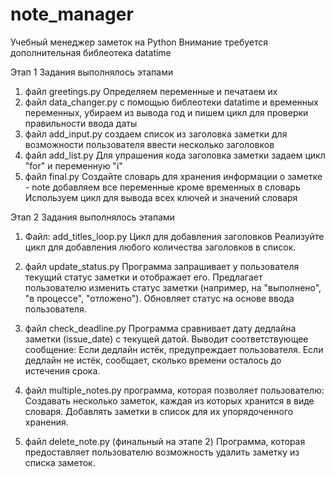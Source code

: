 ﻿# note_manager

Учебный менеджер заметок на Python
Внимание требуется дополнительная библеотека datatime

Этап 1
Задания выполнялось этапами

1) файл greetings.py
   Определяем переменные и печатаем их
2) файл data_changer.py
   с помощью библеотеки datatime и временных переменных, убираем из вывода год
   и пишем цикл для проверки правильности ввода даты
3) файл add_input.py
   создаем список из заголовка заметки для возможности пользователя ввести несколько заголовков
4) файл add_list.py
    Для упрашения кода заголовка заметки задаем цикл "for" и переменную "i"
5) файл final.py
   Создайте словарь для хранения информации о заметке - note
   добавляем все переменные кроме временных в словарь
   Используем цикл для вывода всех ключей и значений словаря


Этап 2
Задания выполнялось этапами

1) Файл: add_titles_loop.py
   Цикл для добавления заголовков
   Реализуйте цикл для добавления любого количества заголовков в список.

2) файл update_status.py
   Программа запрашивает у пользователя текущий статус заметки и отображает его.
   Предлагает пользователю изменить статус заметки (например, на "выполнено", "в процессе", "отложено").
   Обновляет статус на основе ввода пользователя.

3) файл  check_deadline.py
   Программа сравнивает дату дедлайна заметки (issue_date) с текущей датой.
   Выводит соответствующее сообщение:
   Если дедлайн истёк, предупреждает пользователя.
   Если дедлайн не истёк, сообщает, сколько времени осталось до истечения срока.

4) файл multiple_notes.py
   программа, которая позволяет пользователю:
   Создавать несколько заметок, каждая из которых хранится в виде словаря.
   Добавлять заметки в список для их упорядоченного хранения.

5) файл delete_note.py (финальный на этапе 2)
   Программа, которая предоставляет пользователю возможность удалить заметку из списка заметок.
   
